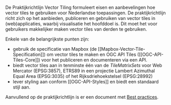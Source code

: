 De Praktijkrichtlijn Vector Tiling formuleert eisen en aanbevelingen hoe vector tiles te gebruiken voor Nederlandse toepassingen. De praktijkrichtlijn richt zich op het aanbieden, publiceren en gebruiken van vector tiles in (web)applicaties, waarbij visualisatie het hoofddoel is. Dit moet het voor gebruikers makkelijker maken vector tiles van derden te gebruiken.

Enkele van de belangrijkste punten zijn:
* gebruik de specificatie van Mapbox (de [[Mapbox-Vector-Tile-Specification]]) om vector tiles te maken en OGC API Tiles ([[OGC-API-Tiles-Core]]) voor het publiceren en documenteren via een API.
* biedt vector tiles aan in tenminste één van de _TileMatrixSets_ voor Web Mercator (EPSG:3857), ETRS89 in een projectie Lambert Azimuthal Equal Area (EPSG:3035) of het Rijksdriehoekstelsel (EPSG:28992)
* lever styling aan conform [[OGC-API-Styles]] en biedt een standaard stijl aan.

Aanvullend op de praktijkrichtlijn is er een document met [Best practices](https://geonovum.github.io/vector-tiling-best-practices/). 
